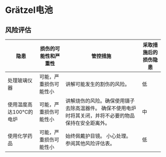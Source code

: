# Grätzel电池

## 风险评估

| 隐患                    | 损伤的可能性和严重性   | 管控措施                                                     | 采取措施后的损伤隐患 |
| ----------------------- | ---------------------- | ------------------------------------------------------------ | -------------------- |
| 处理玻璃仪器            | 可能，严重损伤可能性小 | 讲解可能发生的割伤的风险。                                   | 低                   |
| 使用温度高达100°C的电炉 | 可能，严重损伤可能性小 | 讲解烧伤的风险。确保使用镊子去除高温器件。 确保不使用电炉时将其关闭，并将不必要的物品保持在安全距离外。 | 中                   |
| 使用化学药品            | 可能，严重损伤可能性小 | 始终佩戴护目镜。 小心处理。 参阅其他风险评估表。             | 低                   |


